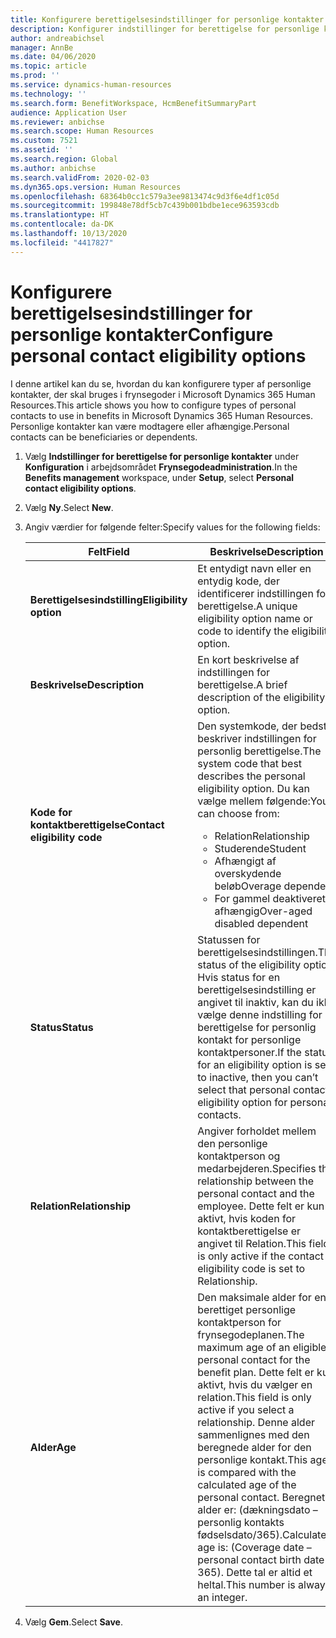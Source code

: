 ```yaml
---
title: Konfigurere berettigelsesindstillinger for personlige kontakter
description: Konfigurer indstillinger for berettigelse for personlige kontakter i Microsoft Dynamics 365 Human Resources. Personlige kontakter kan være modtagere eller afhængige.
author: andreabichsel
manager: AnnBe
ms.date: 04/06/2020
ms.topic: article
ms.prod: ''
ms.service: dynamics-human-resources
ms.technology: ''
ms.search.form: BenefitWorkspace, HcmBenefitSummaryPart
audience: Application User
ms.reviewer: anbichse
ms.search.scope: Human Resources
ms.custom: 7521
ms.assetid: ''
ms.search.region: Global
ms.author: anbichse
ms.search.validFrom: 2020-02-03
ms.dyn365.ops.version: Human Resources
ms.openlocfilehash: 68364b0cc1c579a3ee9813474c9d3f6e4df1c05d
ms.sourcegitcommit: 199848e78df5cb7c439b001bdbe1ece963593cdb
ms.translationtype: HT
ms.contentlocale: da-DK
ms.lasthandoff: 10/13/2020
ms.locfileid: "4417827"
---
```

# <a name="configure-personal-contact-eligibility-options"></a><span data-ttu-id="db3e3-104">Konfigurere berettigelsesindstillinger for personlige kontakter</span><span class="sxs-lookup"><span data-stu-id="db3e3-104">Configure personal contact eligibility options</span></span>

<span data-ttu-id="db3e3-105">I denne artikel kan du se, hvordan du kan konfigurere typer af personlige kontakter, der skal bruges i frynsegoder i Microsoft Dynamics 365 Human Resources.</span><span class="sxs-lookup"><span data-stu-id="db3e3-105">This article shows you how to configure types of personal contacts to use in benefits in Microsoft Dynamics 365 Human Resources.</span></span> <span data-ttu-id="db3e3-106">Personlige kontakter kan være modtagere eller afhængige.</span><span class="sxs-lookup"><span data-stu-id="db3e3-106">Personal contacts can be beneficiaries or dependents.</span></span> 

1. <span data-ttu-id="db3e3-107">Vælg **Indstillinger for berettigelse for personlige kontakter** under **Konfiguration** i arbejdsområdet **Frynsegodeadministration**.</span><span class="sxs-lookup"><span data-stu-id="db3e3-107">In the **Benefits management** workspace, under **Setup**, select **Personal contact eligibility options**.</span></span>

2. <span data-ttu-id="db3e3-108">Vælg **Ny**.</span><span class="sxs-lookup"><span data-stu-id="db3e3-108">Select **New**.</span></span>

3. <span data-ttu-id="db3e3-109">Angiv værdier for følgende felter:</span><span class="sxs-lookup"><span data-stu-id="db3e3-109">Specify values for the following fields:</span></span>

   | <span data-ttu-id="db3e3-110">Felt</span><span class="sxs-lookup"><span data-stu-id="db3e3-110">Field</span></span> | <span data-ttu-id="db3e3-111">Beskrivelse</span><span class="sxs-lookup"><span data-stu-id="db3e3-111">Description</span></span> |
   | --- | --- |
   | <span data-ttu-id="db3e3-112">**Berettigelsesindstilling**</span><span class="sxs-lookup"><span data-stu-id="db3e3-112">**Eligibility option**</span></span> | <span data-ttu-id="db3e3-113">Et entydigt navn eller en entydig kode, der identificerer indstillingen for berettigelse.</span><span class="sxs-lookup"><span data-stu-id="db3e3-113">A unique eligibility option name or code to identify the eligibility option.</span></span> |
   | <span data-ttu-id="db3e3-114">**Beskrivelse**</span><span class="sxs-lookup"><span data-stu-id="db3e3-114">**Description**</span></span> | <span data-ttu-id="db3e3-115">En kort beskrivelse af indstillingen for berettigelse.</span><span class="sxs-lookup"><span data-stu-id="db3e3-115">A brief description of the eligibility option.</span></span> |
   | <span data-ttu-id="db3e3-116">**Kode for kontaktberettigelse**</span><span class="sxs-lookup"><span data-stu-id="db3e3-116">**Contact eligibility code**</span></span> | <span data-ttu-id="db3e3-117">Den systemkode, der bedst beskriver indstillingen for personlig berettigelse.</span><span class="sxs-lookup"><span data-stu-id="db3e3-117">The system code that best describes the personal eligibility option.</span></span> <span data-ttu-id="db3e3-118">Du kan vælge mellem følgende:</span><span class="sxs-lookup"><span data-stu-id="db3e3-118">You can choose from:</span></span> <ul><li><span data-ttu-id="db3e3-119">Relation</span><span class="sxs-lookup"><span data-stu-id="db3e3-119">Relationship</span></span></li><li><span data-ttu-id="db3e3-120">Studerende</span><span class="sxs-lookup"><span data-stu-id="db3e3-120">Student</span></span></li><li><span data-ttu-id="db3e3-121">Afhængigt af overskydende beløb</span><span class="sxs-lookup"><span data-stu-id="db3e3-121">Overage dependent</span></span></li><li><span data-ttu-id="db3e3-122">For gammel deaktiveret afhængig</span><span class="sxs-lookup"><span data-stu-id="db3e3-122">Over-aged disabled dependent</span></span></li></ul> |
   | <span data-ttu-id="db3e3-123">**Status**</span><span class="sxs-lookup"><span data-stu-id="db3e3-123">**Status**</span></span> | <span data-ttu-id="db3e3-124">Statussen for berettigelsesindstillingen.</span><span class="sxs-lookup"><span data-stu-id="db3e3-124">The status of the eligibility option.</span></span> <span data-ttu-id="db3e3-125">Hvis status for en berettigelsesindstilling er angivet til inaktiv, kan du ikke vælge denne indstilling for berettigelse for personlig kontakt for personlige kontaktpersoner.</span><span class="sxs-lookup"><span data-stu-id="db3e3-125">If the status for an eligibility option is set to inactive, then you can’t select that personal contact eligibility option for personal contacts.</span></span> |
   | <span data-ttu-id="db3e3-126">**Relation**</span><span class="sxs-lookup"><span data-stu-id="db3e3-126">**Relationship**</span></span> | <span data-ttu-id="db3e3-127">Angiver forholdet mellem den personlige kontaktperson og medarbejderen.</span><span class="sxs-lookup"><span data-stu-id="db3e3-127">Specifies the relationship between the personal contact and the employee.</span></span> <span data-ttu-id="db3e3-128">Dette felt er kun aktivt, hvis koden for kontaktberettigelse er angivet til Relation.</span><span class="sxs-lookup"><span data-stu-id="db3e3-128">This field is only active if the contact eligibility code is set to Relationship.</span></span> |
   | <span data-ttu-id="db3e3-129">**Alder**</span><span class="sxs-lookup"><span data-stu-id="db3e3-129">**Age**</span></span> | <span data-ttu-id="db3e3-130">Den maksimale alder for en berettiget personlige kontaktperson for frynsegodeplanen.</span><span class="sxs-lookup"><span data-stu-id="db3e3-130">The maximum age of an eligible personal contact for the benefit plan.</span></span> <span data-ttu-id="db3e3-131">Dette felt er kun aktivt, hvis du vælger en relation.</span><span class="sxs-lookup"><span data-stu-id="db3e3-131">This field is only active if you select a relationship.</span></span> <span data-ttu-id="db3e3-132">Denne alder sammenlignes med den beregnede alder for den personlige kontakt.</span><span class="sxs-lookup"><span data-stu-id="db3e3-132">This age is compared with the calculated age of the personal contact.</span></span> <span data-ttu-id="db3e3-133">Beregnet alder er: (dækningsdato – personlig kontakts fødselsdato/365).</span><span class="sxs-lookup"><span data-stu-id="db3e3-133">Calculated age is: (Coverage date – personal contact birth date / 365).</span></span> <span data-ttu-id="db3e3-134">Dette tal er altid et heltal.</span><span class="sxs-lookup"><span data-stu-id="db3e3-134">This number is always an integer.</span></span> |

4. <span data-ttu-id="db3e3-135">Vælg **Gem**.</span><span class="sxs-lookup"><span data-stu-id="db3e3-135">Select **Save**.</span></span> 
